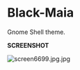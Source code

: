 # Black-Maia
Gnome Shell theme.

<b>SCREENSHOT</b>

<img src="https://www.cjoint.com/doc/20_04/JDqndskGRlA_screen6598.jpg" alt="screen6699.jpg.jpg" border="0" />
